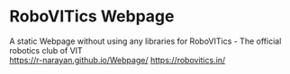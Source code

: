 # RoboVITics Webpage
A static Webpage without using any libraries for RoboVITics - The official robotics club of VIT <br>
https://r-narayan.github.io/Webpage/
https://robovitics.in/
